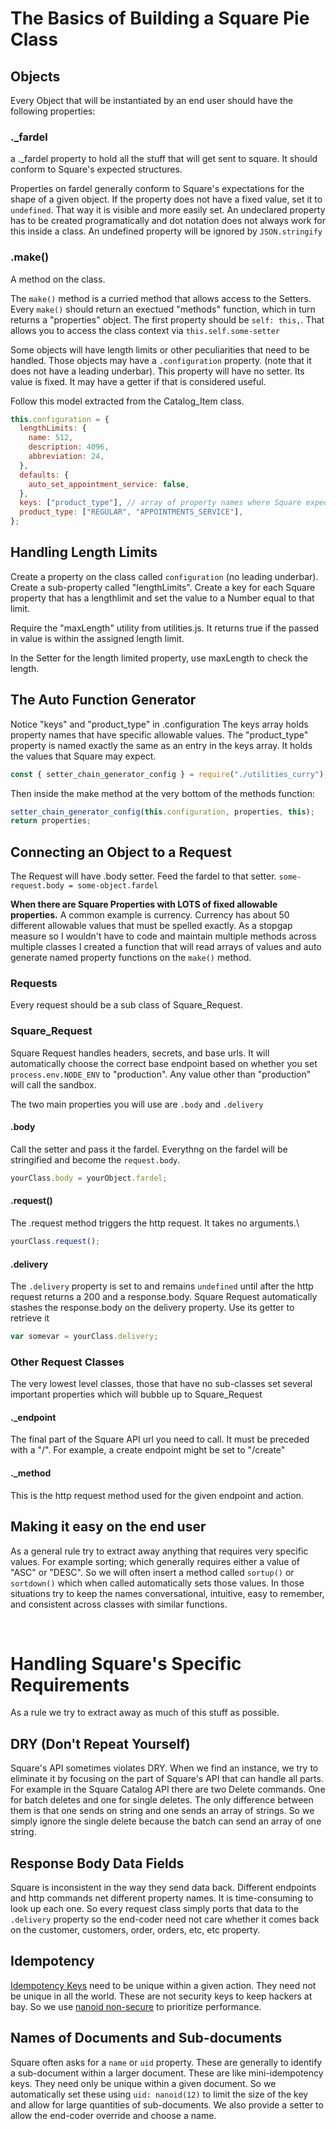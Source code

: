 # The Basics of Building a Square Pie Class

## Objects

Every Object that will be instantiated by an end user should have the following properties:

### **.\_fardel**

a .\_fardel property to hold all the stuff that will get sent to square. It should conform to Square's expected structures.

Properties on fardel generally conform to Square's expectations for the shape of a given object. If the property does not have a fixed
value, set it to `undefined`. That way it is visible and more easily set. An undeclared property has to be created programatically and
dot notation does not always work for this inside a class. An undefined property will be ignored by `JSON.stringify`

### **.make()**

A method on the class.

The `make()` method is a curried method that allows access to the Setters. Every `make()` should return an exectued "methods" function,
which in turn returns a "properties" object. The first property should be `self: this,`. That allows you to access the class context via
`this.self.some-setter`

Some objects will have length limits or other peculiarities that need to be handled. Those objects may have a `.configuration` property.
(note that it does not have a leading underbar). This property will have no setter. Its value is fixed. It may have a getter if that is
considered useful.

Follow this model extracted from the Catalog_Item class.

```js
this.configuration = {
  lengthLimits: {
    name: 512,
    description: 4096,
    abbreviation: 24,
  },
  defaults: {
    auto_set_appointment_service: false,
  },
  keys: ["product_type"], // array of property names where Square expects specific values
  product_type: ["REGULAR", "APPOINTMENTS_SERVICE"],
};
```

## Handling Length Limits

Create a property on the class called `configuration` (no leading underbar).
Create a sub-property called "lengthLimits".
Create a key for each Square property that has a lengthlimit and set the value to a Number equal to that limit.

Require the "maxLength" utility from utilities.js. It returns true if the passed in value is within the assigned length limit.

In the Setter for the length limited property, use maxLength to check the length.

## The Auto Function Generator

Notice "keys" and "product_type" in .configuration
The keys array holds property names that have specific allowable values.
The "product_type" property is named exactly the same as an entry in the keys array. It holds the values that Square may expect.

```js
const { setter_chain_generator_config } = require("./utilities_curry");
```

Then inside the make method at the very bottom of the methods function:

```js
setter_chain_generator_config(this.configuration, properties, this);
return properties;
```

## Connecting an Object to a Request

The Request will have .body setter. Feed the fardel to that setter.
`some-request.body = some-object.fardel`

**When there are Square Properties with LOTS of fixed allowable properties.**
A common example is currency. Currency has about 50 different allowable values that must be spelled exactly. As a stopgap measure
so I wouldn't have to code and maintain multiple methods across multiple classes I created a function that will read arrays of values
and auto generate named property functions on the `make()` method.

### Requests

Every request should be a sub class of Square_Request.

### Square_Request

Square Request handles headers, secrets, and base urls. It will automatically choose the correct base endpoint based on
whether you set `process.env.NODE_ENV` to "production". Any value other than "production" will call the sandbox.

The two main properties you will use are `.body` and `.delivery`

#### **.body**

Call the setter and pass it the fardel. Everythng on the fardel will be stringified and become the `request.body`.

```js
yourClass.body = yourObject.fardel;
```

#### **.request()**

The .request method triggers the http request. It takes no arguments.\

```js
yourClass.request();
```

#### **.delivery**

The `.delivery` property is set to and remains `undefined` until after the http request returns a 200 and a response.body.
Square Request automatically stashes the response.body on the delivery property. Use its getter to retrieve it

```js
var somevar = yourClass.delivery;
```

### Other Request Classes

The very lowest level classes, those that have no sub-classes set several important properties which will bubble up
to Square_Request

#### **.\_endpoint**

The final part of the Square API url you need to call. It must be preceded with a "/". For example, a create endpoint might be set to "/create"

#### **.\_method**

This is the http request method used for the given endpoint and action.

## Making it easy on the end user

As a general rule try to extract away anything that requires very specific values. For example sorting; which
generally requires either a value of "ASC" or "DESC". So we will often insert a method called
`sortup()` or `sortdown()` which when called automatically sets those values. In those situations try to keep
the names conversational, intuitive, easy to remember, and consistent across classes with similar functions.

<br/>

# Handling Square's Specific Requirements

As a rule we try to extract away as much of this stuff as possible.

## DRY (Don't Repeat Yourself)

Square's API sometimes violates DRY. When we find an instance, we try to eliminate it by focusing on
the part of Square's API that can handle all parts. For example in the Square Catalog API there are two Delete commands. One for batch deletes and one for single deletes.
The only difference between them is that one sends on string and one sends an array of strings. So we simply ignore the single delete because the batch can send an array of one string.

## Response Body Data Fields

Square is inconsistent in the way they send data back. Different endpoints and http commands net different property names. It is time-consuming to look up each one. So every request
class simply ports that data to the `.delivery` property so the end-coder need not care whether it comes back on the customer, customers, order, orders, etc, etc property.

## Idempotency

[Idempotency Keys](https://developer.squareup.com/docs/working-with-apis/idempotency) need to be unique within a given action. They need not be unique in all the world. These are not security keys to keep hackers at bay.
So we use [nanoid non-secure](https://github.com/ai/nanoid#non-secure) to prioritize performance.

## Names of Documents and Sub-documents

Square often asks for a `name` or `uid` property. These are generally to identify a sub-document within a larger document. These are like mini-idempotency keys. They need only be unique within
a given document. So we automatically set these using `uid: nanoid(12)` to limit the size of the key and allow for large quantities of sub-documents. We also provide a setter to allow the end-coder
override and choose a name.

